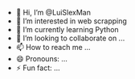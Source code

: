 - 👋 Hi, I’m @LuiSlexMan
- 👀 I’m interested in web scrapping
- 🌱 I’m currently learning Python
- 💞️ I’m looking to collaborate on ...
- 📫 How to reach me ...
- 😄 Pronouns: ...
- ⚡ Fun fact: ...

<!---
LuiSlexMan/LuiSlexMan is a ✨ special ✨ repository because its `README.md` (this file) appears on your GitHub profile.
You can click the Preview link to take a look at your changes.
--->
